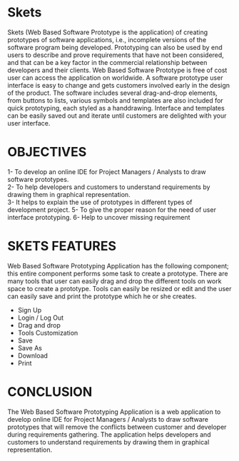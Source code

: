 # Skets
 
Skets (Web Based Software Prototype is the application) of creating prototypes of software applications, i.e., incomplete versions of the software program being developed. Prototyping can also be used by end users to describe and prove requirements that have not been considered, and that can be a key factor in the commercial relationship between developers and their clients. Web Based Software Prototype is free of cost user can access the application on worldwide. A software prototype user interface is easy to change and gets customers involved early in the design of the product. The software includes several drag-and-drop elements, from buttons to lists, various symbols and templates are also included for quick prototyping, each styled as a handdrawing. Interface and templates can be easily saved out and iterate until customers are delighted with your user interface.

# OBJECTIVES
1- To develop an online IDE for Project Managers / Analysts to draw software prototypes.  
2- To help developers and customers to understand requirements by drawing them in graphical representation.                  
3- It helps to explain the use of prototypes in different types of development project. 
5- To give the proper reason for the need of user interface prototyping. 
6- Help to uncover missing requirement

# SKETS FEATURES 
Web Based Software Prototyping Application has the following component; this entire component performs some task to create a prototype. 
There are many tools that user can easily drag and drop the different tools on work space to create a prototype. Tools can easily be resized or edit and the user can easily save and print the prototype which he or she creates. 

- Sign Up 
- Login / Log Out 
- Drag and drop 
- Tools Customization 
- Save 
- Save As 
- Download 
- Print 

# CONCLUSION 
The Web Based Software Prototyping Application is a web application to develop online IDE for Project Managers / Analysts to draw software prototypes that will remove the conflicts between customer and developer during requirements gathering. The application helps developers and customers to understand requirements by drawing them in graphical representation. 
